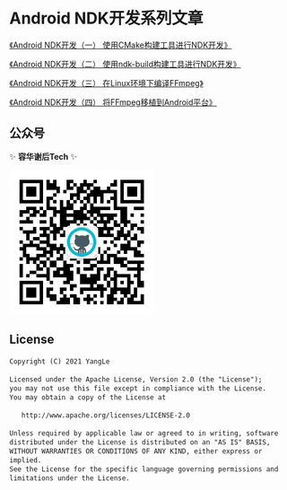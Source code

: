 # Android NDK开发系列文章

[《Android NDK开发（一） 使用CMake构建工具进行NDK开发》](https://github.com/alidili/NDK/blob/main/Android%20NDK%E5%BC%80%E5%8F%91%EF%BC%88%E4%B8%80%EF%BC%89%20%E4%BD%BF%E7%94%A8CMake%E6%9E%84%E5%BB%BA%E5%B7%A5%E5%85%B7%E8%BF%9B%E8%A1%8CNDK%E5%BC%80%E5%8F%91/Android%20NDK%E5%BC%80%E5%8F%91%EF%BC%88%E4%B8%80%EF%BC%89%20%E4%BD%BF%E7%94%A8CMake%E6%9E%84%E5%BB%BA%E5%B7%A5%E5%85%B7%E8%BF%9B%E8%A1%8CNDK%E5%BC%80%E5%8F%91.md)

[《Android NDK开发（二） 使用ndk-build构建工具进行NDK开发》](https://github.com/alidili/NDK/blob/main/Android%20NDK%E5%BC%80%E5%8F%91%EF%BC%88%E4%BA%8C%EF%BC%89%20%E4%BD%BF%E7%94%A8ndk-build%E6%9E%84%E5%BB%BA%E5%B7%A5%E5%85%B7%E8%BF%9B%E8%A1%8CNDK%E5%BC%80%E5%8F%91/Android%20NDK%E5%BC%80%E5%8F%91%EF%BC%88%E4%BA%8C%EF%BC%89%20%E4%BD%BF%E7%94%A8ndk-build%E6%9E%84%E5%BB%BA%E5%B7%A5%E5%85%B7%E8%BF%9B%E8%A1%8CNDK%E5%BC%80%E5%8F%91.md)

[《Android NDK开发（三） 在Linux环境下编译FFmpeg》](https://github.com/alidili/NDK/blob/main/Android%20NDK%E5%BC%80%E5%8F%91%EF%BC%88%E4%B8%89%EF%BC%89%20%E5%9C%A8Linux%E7%8E%AF%E5%A2%83%E4%B8%8B%E7%BC%96%E8%AF%91FFmpeg/Android%20NDK%E5%BC%80%E5%8F%91%EF%BC%88%E4%B8%89%EF%BC%89%20%E5%9C%A8Linux%E7%8E%AF%E5%A2%83%E4%B8%8B%E7%BC%96%E8%AF%91FFmpeg.md)

[《Android NDK开发（四） 将FFmpeg移植到Android平台》](https://github.com/alidili/NDK/blob/main/Android%20NDK%E5%BC%80%E5%8F%91%EF%BC%88%E5%9B%9B%EF%BC%89%20%E5%B0%86FFmpeg%E7%A7%BB%E6%A4%8D%E5%88%B0Android%E5%B9%B3%E5%8F%B0/Android%20NDK%E5%BC%80%E5%8F%91%EF%BC%88%E5%9B%9B%EF%BC%89%20%E5%B0%86FFmpeg%E7%A7%BB%E6%A4%8D%E5%88%B0Android%E5%B9%B3%E5%8F%B0.md)

## 公众号

✨ **容华谢后Tech** ✨

![容华谢后Tech](https://github.com/alidili/alidili/raw/master/resources/wx_qrcode.jpg)

## License

```
Copyright (C) 2021 YangLe

Licensed under the Apache License, Version 2.0 (the "License");
you may not use this file except in compliance with the License.
You may obtain a copy of the License at

   http://www.apache.org/licenses/LICENSE-2.0

Unless required by applicable law or agreed to in writing, software
distributed under the License is distributed on an "AS IS" BASIS,
WITHOUT WARRANTIES OR CONDITIONS OF ANY KIND, either express or implied.
See the License for the specific language governing permissions and
limitations under the License.